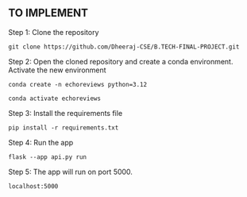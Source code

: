 ## TO IMPLEMENT

Step 1: Clone the repository
```
git clone https://github.com/Dheeraj-CSE/B.TECH-FINAL-PROJECT.git
```

Step 2: Open the cloned repository and create a conda environment. Activate the new environment
```
conda create -n echoreviews python=3.12
```
```
conda activate echoreviews
```

Step 3: Install the requirements file
```
pip install -r requirements.txt
```

Step 4: Run the app
```
flask --app api.py run
```

Step 5: The app will run on port 5000. 
```
localhost:5000
```
